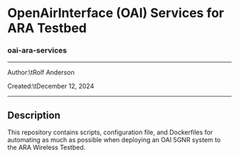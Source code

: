 [_metadata_:author]:- "Rolf Anderson (rolf@iastate.edu)"
[_metadata_:date]:- "December 12, 2024"

# OpenAirInterface (OAI) Services for ARA Testbed
### oai-ara-services

---
Author:\tRolf Anderson

Created:\tDecember 12, 2024

---

## Description

This repository contains scripts, configuration file, and Dockerfiles for
automating as much as possible when deploying an OAI 5GNR system to the ARA
Wireless Testbed.

